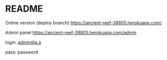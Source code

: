 # README

Online version (deploy branch)
https://ancient-reef-38805.herokuapp.com/

Admin panel
https://ancient-reef-38805.herokuapp.com/admin

login:  admin@a.a

pass:   password
